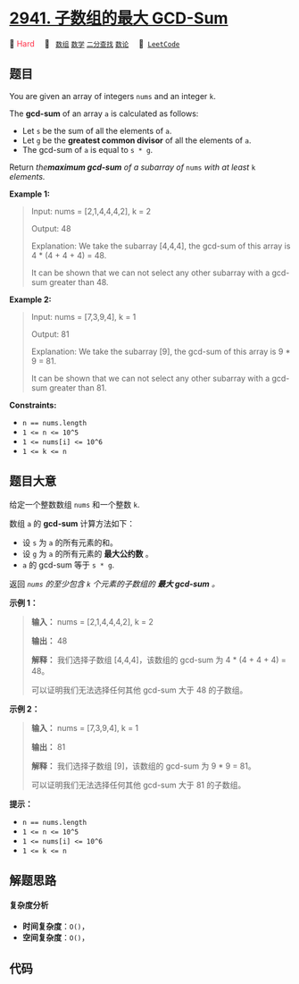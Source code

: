 # [2941. 子数组的最大 GCD-Sum](https://leetcode.com/problems/maximum-gcd-sum-of-a-subarray)

🔴 <font color=#ff334b>Hard</font>&emsp; 🔖&ensp; [`数组`](/tag/array.md) [`数学`](/tag/math.md) [`二分查找`](/tag/binary-search.md) [`数论`](/tag/number-theory.md)&emsp; 🔗&ensp;[`LeetCode`](https://leetcode.com/problems/maximum-gcd-sum-of-a-subarray)

## 题目

You are given an array of integers `nums` and an integer `k`.

The **gcd-sum** of an array `a` is calculated as follows:

  * Let `s` be the sum of all the elements of `a`.
  * Let `g` be the **greatest common divisor** of all the elements of `a`.
  * The gcd-sum of `a` is equal to `s * g`.

Return _the**maximum gcd-sum** of a subarray of_ `nums` _with at least_ `k`
_elements._



**Example 1:**

> Input: nums = [2,1,4,4,4,2], k = 2
> 
> Output: 48
> 
> Explanation: We take the subarray [4,4,4], the gcd-sum of this array is 4 * (4 + 4 + 4) = 48.
> 
> It can be shown that we can not select any other subarray with a gcd-sum greater than 48.

**Example 2:**

> Input: nums = [7,3,9,4], k = 1
> 
> Output: 81
> 
> Explanation: We take the subarray [9], the gcd-sum of this array is 9 * 9 = 81.
> 
> It can be shown that we can not select any other subarray with a gcd-sum greater than 81.



**Constraints:**

  * `n == nums.length`
  * `1 <= n <= 10^5`
  * `1 <= nums[i] <= 10^6`
  * `1 <= k <= n`


## 题目大意

给定一个整数数组 `nums` 和一个整数 `k`.

数组 `a` 的 **gcd-sum**  计算方法如下：

  * 设 `s` 为 `a` 的所有元素的和。
  * 设 `g` 为 `a` 的所有元素的 **最大公约数** 。
  * `a` 的 gcd-sum 等于 `s * g`.

返回 _`nums` 的至少包含 `k` 个元素的子数组的 **最大 gcd-sum** 。_



**示例 1：**

> 
> 
> 
> 
> 
> **输入：** nums = [2,1,4,4,4,2], k = 2
> 
> **输出：** 48
> 
> **解释：** 我们选择子数组 [4,4,4]，该数组的 gcd-sum 为 4 * (4 + 4 + 4) = 48。
> 
> 可以证明我们无法选择任何其他 gcd-sum 大于 48 的子数组。

**示例 2：**

> 
> 
> 
> 
> 
> **输入：** nums = [7,3,9,4], k = 1
> 
> **输出：** 81
> 
> **解释：** 我们选择子数组 [9]，该数组的 gcd-sum 为 9 * 9 = 81。
> 
> 可以证明我们无法选择任何其他 gcd-sum 大于 81 的子数组。



**提示：**

  * `n == nums.length`
  * `1 <= n <= 10^5`
  * `1 <= nums[i] <= 10^6`
  * `1 <= k <= n`


## 解题思路

#### 复杂度分析

- **时间复杂度**：`O()`，
- **空间复杂度**：`O()`，

## 代码

```javascript

```